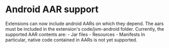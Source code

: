 # Android AAR support
Extensions can now include android AARs on which they depend.
The aars must be included in the extension's code/jvm-android 
folder. Currently, the supported AAR contents are:
	- Jar files
	- Resources
	- Manifests
In particular, native code contained in AARs is not yet supported.
